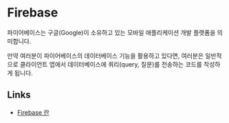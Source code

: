 # Firebase

파이어베이스는 구글(Google)이 소유하고 있는 모바일 애플리케이션 개발 플랫폼을 의미합니다.

만약 여러분이 파이어베이스의 데이터베이스 기능을 활용하고 있다면, 여러분은 일반적으로 클라이언트 앱에서 데이터베이스에 쿼리(query, 질문)를 전송하는 코드를 작성하게 됩니다.

## Links

- [Firebase 란](https://blog.wishket.com/%ED%8C%8C%EC%9D%B4%EC%96%B4%EB%B2%A0%EC%9D%B4%EC%8A%A4firebase%EB%9E%80-%EB%AC%B4%EC%97%87%EC%9D%B8%EA%B0%80-%ED%8C%8C%EC%9D%B4%EC%96%B4%EB%B2%A0%EC%9D%B4%EC%8A%A4-%EC%8B%AC%EC%B8%B5-%ED%83%90/)
